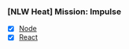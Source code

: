 ### [NLW Heat] Mission: Impulse

- [x] [Node](https://github.com/lucasrmagalhaes/nlw_heat/tree/main/node#readme) <br>
- [x] [React](https://github.com/lucasrmagalhaes/nlw_heat/tree/main/react#readme)
